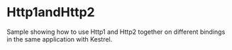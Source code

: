 # Http1andHttp2

Sample showing how to use Http1 and Http2 together on different bindings in the same application with Kestrel.

